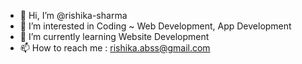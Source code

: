 - 👋 Hi, I’m @rishika-sharma
- 👀 I’m interested in Coding ~ Web Development, App Development
- 🌱 I’m currently learning Website Development
- 📫 How to reach me : rishika.abss@gmail.com
